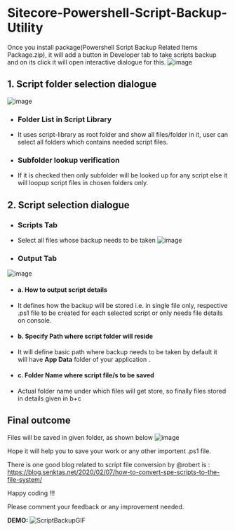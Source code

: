 # Sitecore-Powershell-Script-Backup-Utility

Once you install package(Powershell Script Backup Related Items Package.zip), it will add a button in Developer tab to take scripts backup and on its click it will open interactive dialogue for this.
![image](https://user-images.githubusercontent.com/63503137/163937336-ccc72084-f51a-48a8-b212-df7ffa817545.png)

## 1. Script folder selection dialogue
![image](https://user-images.githubusercontent.com/63503137/163938561-fde6a455-820d-496a-a630-2ddcec07a339.png)
 - ### Folder List in Script Library
 - It uses script-library as root folder and show all files/folder in it, user can select all folders which contains needed script files. 
 - ### Subfolder lookup verification		
 - If it is checked then only subfolder will be looked up for any script else it will loopup script files in chosen folders only.

## 2. Script selection dialogue
 - ### Scripts Tab
 - Select all files whose backup needs to be taken
  ![image](https://user-images.githubusercontent.com/63503137/163939189-cf9b16ec-f4bd-4294-b88c-1d6468a4ff7e.png)

 - ### Output Tab
  ![image](https://user-images.githubusercontent.com/63503137/163939552-d200e21b-c362-479f-9e20-1869231944d6.png)
  - #### a. How to output script details
  - It defines how the backup will be stored i.e. in single file only, respective .ps1 file to be created for each selected script or only needs file details on console.   
  - #### b. Specify Path where script folder will reside
  - It will define basic path where backup needs to be taken by default it will have **App Data** folder of your application .
  - #### c. Folder Name where script file/s to be saved
  - Actual folder name under which files will get store, so finally files stored in details given in b+c

## Final outcome
Files will be saved in given folder, as shown below
![image](https://user-images.githubusercontent.com/63503137/163940377-4fe6345c-11b9-4d14-9104-ee49eb3e2729.png)


Hope it will help you to save your work or any other importent .ps1 file.

There is one good blog related to script file conversion by @robert is : https://blog.senktas.net/2020/02/07/how-to-convert-spe-scripts-to-the-file-system/

Happy coding !!!

Please comment your feedback or any improvement needed.

**DEMO:**
![ScriptBackupGIF](https://user-images.githubusercontent.com/63503137/164162813-92dd3b7e-dd5e-4f85-b528-f595c5b23886.gif)

